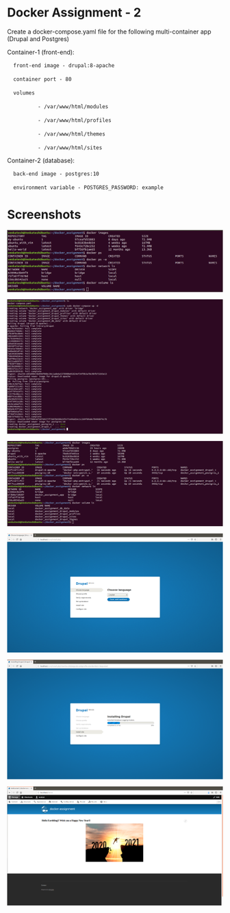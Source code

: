 # Docker Assignment - 2

Create a docker-compose.yaml file for the following multi-container app (Drupal and Postgres)

  Container-1 (front-end):

      front-end image - drupal:8-apache

      container port - 80

      volumes

              - /var/www/html/modules

              - /var/www/html/profiles

              - /var/www/html/themes

              - /var/www/html/sites

  Container-2 (database):

      back-end image - postgres:10

      environment variable - POSTGRES_PASSWORD: example
      
      
# Screenshots

![1](https://github.com/venkatsatish468/docker_assignment/blob/main/Images/Before%20'sudo%20docker-compose%20up%20-d'.png)

![2](https://github.com/venkatsatish468/docker_assignment/blob/main/Images/sudo%20docker-compose%20up%20-d.png)

![3](https://github.com/venkatsatish468/docker_assignment/blob/main/Images/After%20'docker-compose%20up%20-d'.png)

![4](https://github.com/venkatsatish468/docker_assignment/blob/main/Images/Drupal%20set-up%20page.png)

![5](https://github.com/venkatsatish468/docker_assignment/blob/main/Images/Drupal%20installation.png)

![6](https://github.com/venkatsatish468/docker_assignment/blob/main/Images/Drupal%20landing%20page.png)
